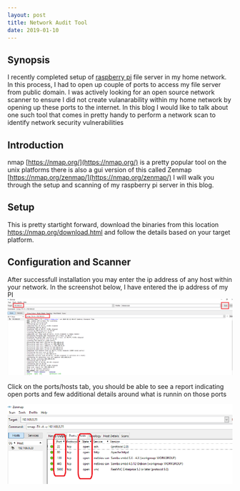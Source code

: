 ```yaml
---
layout: post
title: Network Audit Tool
date: 2019-01-10
---
```


## Synopsis
I recently completed setup of [raspberry pi](https://www.raspberrypi.org/) file server in my home network. In this process, I had to open up couple of ports to access my file server from public domain. I was actively looking for an open source network scanner to ensure I did not create vulanarability within my home network by opening up these ports to the internet.
In this blog I would like to talk about one such tool that comes in pretty handy to perform a network scan to identify network security vulnerabilities


## Introduction
nmap [https://nmap.org/](https://nmap.org/) is a pretty popular tool on the unix platforms there is also a gui version of this called Zenmap [https://nmap.org/zenmap/](https://nmap.org/zenmap/)
I will walk you through the setup and scanning of my raspberry pi server in this blog.

## Setup
This is pretty startight forward, download the binaries from this location
https://nmap.org/download.html
and follow the details based on your target platform.

## Configuration and Scanner 
After successfull installation you may enter the ip address of any host within your network. In the screenshot below, I have entered the ip address of my PI
![Zenmap Scanner](/assets/zenmap1.png)

Click on the ports/hosts tab, you should be able to see a report indicating open ports and few additional details around what is runnin on those ports

![Zenmap Scanner](/assets/zenmap2.png)
